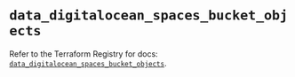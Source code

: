 # `data_digitalocean_spaces_bucket_objects`

Refer to the Terraform Registry for docs: [`data_digitalocean_spaces_bucket_objects`](https://registry.terraform.io/providers/digitalocean/digitalocean/2.52.0/docs/data-sources/spaces_bucket_objects).
